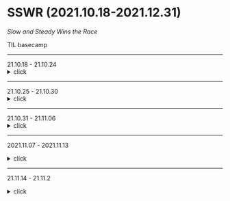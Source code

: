 # SSWR (2021.10.18-2021.12.31)
*Slow and Steady Wins the Race*

TIL basecamp
<hr/>
21.10.18 - 21.10.24
<details>
	<summary> click </summary>
1. ALGORITHM : Simulation

- [LeetCode_132-pattern](https://leetcode.com/problems/132-pattern/) : [my solution]

- [프로그래머스_공 이동 시뮬레이션](https://programmers.co.kr/learn/courses/30/lessons/87391) : [my_solution]

- [프로그래머스_퍼즐 조각 채우기](https://programmers.co.kr/learn/courses/30/lessons/84021) : [my_solution]

2. CS
 - HTTP & HTTPS
 - 대칭키 공개키
 - cookie session
 - rest-api
 - 3-way-handshaking, 4-way-handshaking
 - TCP vs UDP

 - [Networking_Interview_Questions_Trello](https://trello.com/b/7WjG5JJG/network-interview-questions)
 - [Udemy Networking course](https://www.udemy.com/course/it-networking-fundamentals/) Chp. 01, 02, 03, 04, 05

3. React JavaScript
- React : 리액트를 다루는 기술 Chp 05,06
- JavaScript : 모던 자바스크립트 Deep Dive Chp 01,02

4. System Design
- system design problems : step by step guide

5. Articles
- [GoodReads_2021_10](https://github.com/Dinoryong/Goodreads/blob/main/2021.10.md)

</details>



<hr/>
21.10.25 - 21.10.30

<details>
	<summary>click</summary>
	1. Algorithm (DFS)

- [LeetCode_Is Graph Bipartite](https://leetcode.com/problems/is-graph-bipartite/) : [my solution](https://github.com/Dinoryong/leet-code-challenge/blob/main/is-graph-bipartite/is-graph-bipartite.py)
- [프로그래머스_위클리](https://programmers.co.kr/learn/courses/30/lessons/86971) : [my solution]
- [프로그래머스_월코챌](https://programmers.co.kr/learn/courses/30/lessons/1837) : [my solution]
- [LeetCode_Deepest Leaves Sum](https://leetcode.com/problems/deepest-leaves-sum/) : [my solution](https://github.com/Dinoryong/leet-code-challenge/blob/main/deepest-leaves-sum/deepest-leaves-sum.py)


2. CS (Network)
 - DNS Round
 - 웹 통신의 큰 흐름
 - 흐름 제어 & 혼잡 제어 & 오류 제어
 - OSI 7계층
 - Blockinig & Non-Blocking I/O
 - Load Balancing

 - [Networking_Interview_Questions_Trello](https://trello.com/b/7WjG5JJG/network-interview-questions)
 - [Udemy Networking course](https://www.udemy.com/course/it-networking-fundamentals/) Chp. 06, 07, 08, 09,

3. React JavaScript
- React : 리액트를 다루는 기술 [Chp 07]


4. System Design
- system design problems : Designing a URL Shortening service like TinyURL

5. Articles
- [Goodreads_2021_10](https://github.com/Dinoryong/Goodreads/blob/main/2021.10.md)

</details>


<hr/>
21.10.31 - 21.11.06

<details>
	<summary>click</summary>
	1. Algorithm - Graph
- [프로그래머스_괄호 회전하기](https://programmers.co.kr/learn/courses/30/lessons/76502) => [my solution](https://github.com/Dinoryong/Problem-Solving/blob/main/PROGRAMMERS/%ED%94%84%EB%A1%9C%EA%B7%B8%EB%9E%98%EB%A8%B8%EC%8A%A4_%EA%B4%84%ED%98%B8%20%ED%9A%8C%EC%A0%84%ED%95%98%EA%B8%B0.py)
- [프로그래머스_피로도](https://programmers.co.kr/learn/courses/30/lessons/87946) => [my solution](https://github.com/Dinoryong/Problem-Solving/blob/main/PROGRAMMERS/%ED%94%84%EB%A1%9C%EA%B7%B8%EB%9E%98%EB%A8%B8%EC%8A%A4_%ED%94%BC%EB%A1%9C%EB%8F%84.py)
- [LeetCode_Reorder Routes to Make All Paths Lead to the City Zero
](https://leetcode.com/problems/reorder-routes-to-make-all-paths-lead-to-the-city-zero/) => [my solution](https://github.com/Dinoryong/leet-code-challenge/blob/main/reorder-routes-to-make-all-paths-lead-to-the-city-zero/reorder-routes-to-make-all-paths-lead-to-the-city-zero.py)
- [LeetCode_Group Anagrams](https://leetcode.com/problems/group-anagrams/) => [my solution](https://github.com/Dinoryong/leet-code-challenge/blob/main/group-anagrams/group-anagrams.py)
- [LeetCode_Combination Sum](https://leetcode.com/problems/combination-sum/) => [my solution](https://github.com/Dinoryong/leet-code-challenge/blob/main/combination-sum/combination-sum.py)

2. CS - Networks
- Trello 완성하기
- [Udemy Networking course](https://www.udemy.com/course/it-networking-fundamentals/) Chp. 10

3. CS - Operating Systems
- Trello 완성하기

4. CS - Database
- [Udemy Database course](https://www.udemy.com/course/database-engines-crash-course/) Chp. 2 - 17

5. CS - 이론서 & 객관식
- 구 정처기 
- 컴퓨터일반 : [C언어](https://dojang.io/mod/page/view.php?id=8)
- 전자계산기구조
- 소프트웨어공학
- 정보보호론

6. Articles
- 금융 IT 시사 자료 : 금융결제원, IBK경제연구소
- [Goodreads_2021_11](https://github.com/Dinoryong/Goodreads/blob/main/2021.11.md)

7. Interview Questions
- [cs 1](https://garden1500.tistory.com/11)

8. short block of this week
<details>
<summary>Click to toggle contents of this week</summary>
공부가 아니라 "훈련"이다
 시각화 , 바디 랭귀지 다 써가면서  전체 흐름을 그림 그리듯이 설명하기
 컴퓨터에서 보여지는 거과는 별개로 나 혼자 동작들 개념들 하나하나를 미리미리 시각화해보기.
 '실전 그림' : 여러 동작들을 세분화시켜서 나누고 , 순서를 정해서 그린 그림
</details>

9. Issues 
- [내부 단편화 해결책, 외부 단편화 해결책]

</details>
<hr/>


2021.11.07 - 2021.11.13
<details>
	<summary>click</summary>
	1. Algorithm
- [LeetCode_Kth Largest Element in an Array](https://leetcode.com/problems/kth-largest-element-in-an-array/) => [my solution]
- [LeetCode_Majority Element](https://leetcode.com/problems/majority-element/) => [my solution]
- [LeetCode_Network Delay Time](https://leetcode.com/problems/network-delay-time/)
- [프로그래머스_빛의 경로 ](https://programmers.co.kr/learn/courses/30/lessons/86052)


2. CS - Operating Systems
-

3. CS - Networks
-

4. CS - Database
-

5. React
- [리액트를 다루는 기술]

6. Articles
- [Goodreads_2011_11](https://github.com/Dinoryong/Goodreads/blob/main/2021.11.md)
- [Goodreads_운영체제와 정보기술의 원리](https://github.com/Dinoryong/Goodreads/blob/main/%EC%9A%B4%EC%98%81%EC%B2%B4%EC%A0%9C%EC%99%80%20%EC%A0%95%EB%B3%B4%EA%B8%B0%EC%88%A0%EC%9D%98%20%EC%9B%90%EB%A6%AC.md)

7. Interview Questions
-

8. Short block of this week
<details>
 <summary>Click to toggle contents of this week</summary>
</details>

9. Issues
- [md file 을 git 에 commit할 떄 ₩title_.md file₩ 이 자동생성되는 문제]
</details>
<hr/>


21.11.14 - 21.11.2
<details>
	<summary>click</summary>

1. Alogorithm : DFS
- [LeetCode_Binary Tree Level Order Traversal](https://leetcode.com/problems/binary-tree-level-order-traversal/)
- [LeetCode_Move Zeroes](https://leetcode.com/problems/move-zeroes/)
- [LeetCode_Number of Provinces](https://leetcode.com/problems/number-of-provinces/)
- [LeetCode_Minimum Number of Vertices to Reach All Nodes](https://leetcode.com/problems/minimum-number-of-vertices-to-reach-all-nodes/)
- [프로그래머스_]
- [프고르매서스_]
- [BOJ14620_꽃길](https://www.acmicpc.net/problem/14620)
- [BOJ]

2. CS 
- Operating Systems : gyoogle repo Q&A
- Algorithms : Array 

3. Frontend
- JavaScript : `모던 자바스크립트 Deep Dive` Chp 01 - 07

4. Interview Questions
- 분석 : 기업(swot분석), 직무, 경력 채용 공고, 설명회, Q&A, 홈페이지, 업계 경쟁사, 데일리 루틴,
- 개인 질문 : 자소서 기반, 상황별 질문별 경험 정리, 


5. Issues
- Mac
- Git

6. Articles
- [Goodreads_2021_11](https://github.com/Dinoryong/Goodreads/blob/main/2021/2021.11.md)
- [Goodreads_Modern JavaScript Deep Dive](https://github.com/Dinoryong/Goodreads/blob/main/2021/Modern%20JavaScript%2C%20Deep%20Dive.md)

7. Short block of this week
<details>
	<summary>Click to toggle contents </summary>
	SQLD test pass
</details>

<hr/>
